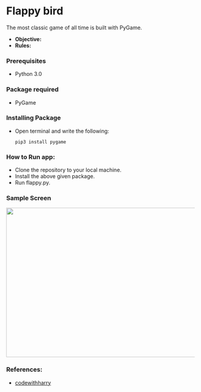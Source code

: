 # Flappy bird
The most classic game of all time is built with PyGame.
* **Objective:** 
* **Rules:** 

### Prerequisites
* Python 3.0

### Package required
* PyGame

### Installing Package
* Open terminal and write the following:
    ```
    pip3 install pygame
    ```    
### How to Run app:
* Clone the repository to your local machine.
* Install the above given package.
* Run flappy.py.

### Sample Screen
<p align="center">
  <img width="600" height="400" src="https://github.com/Subathra19/py_flappybird/blob/main/images/sample_screen.PNG">
</p>

### References:
* [codewithharry]("https://www.codewithharry.com/")
